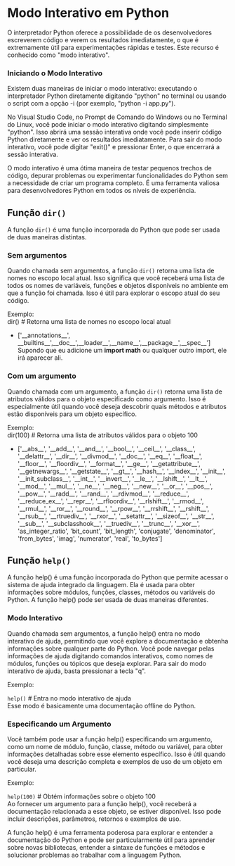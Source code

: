 # Modo Interativo em Python
O interpretador Python oferece a possibilidade de os desenvolvedores escreverem código e verem os resultados imediatamente, o que é extremamente útil para experimentações rápidas e testes. Este recurso é conhecido como "modo interativo".

### Iniciando o Modo Interativo
Existem duas maneiras de iniciar o modo interativo: executando o interpretador Python diretamente digitando "python" no terminal ou usando o script com a opção -i (por exemplo, "python -i app.py").

No Visual Studio Code, no Prompt de Comando do Windows ou no Terminal do Linux, você pode iniciar o modo interativo digitando simplesmente "python". Isso abrirá uma sessão interativa onde você pode inserir código Python diretamente e ver os resultados imediatamente. Para sair do modo interativo, você pode digitar "exit()" e pressionar Enter, o que encerrará a sessão interativa.

O modo interativo é uma ótima maneira de testar pequenos trechos de código, depurar problemas ou experimentar funcionalidades do Python sem a necessidade de criar um programa completo. É uma ferramenta valiosa para desenvolvedores Python em todos os níveis de experiência.

## Função `dir()`

A função `dir()` é uma função incorporada do Python que pode ser usada de duas maneiras distintas.

### Sem argumentos

Quando chamada sem argumentos, a função `dir()` retorna uma lista de nomes no escopo local atual. Isso significa que você receberá uma lista de todos os nomes de variáveis, funções e objetos disponíveis no ambiente em que a função foi chamada. Isso é útil para explorar o escopo atual do seu código.

Exemplo:  
dir() # Retorna uma lista de nomes no escopo local atual
- ['\_\_annotations\_\_', \_\_builtins\_\_',\_\_doc\_\_',\_\_loader\_\_',\_\_name\_\_',\_\_package\_\_',\_\_spec\_\_']  
Supondo que eu adicione um **import math** ou qualquer outro import, ele irá aparecer ali.


### Com um argumento

Quando chamada com um argumento, a função `dir()` retorna uma lista de atributos válidos para o objeto especificado como argumento. Isso é especialmente útil quando você deseja descobrir quais métodos e atributos estão disponíveis para um objeto específico.

Exemplo:  
dir(100) # Retorna uma lista de atributos válidos para o objeto 100

- ['\_\_abs\_\_', '\_\_add\_\_', '\_\_and\_\_', '\_\_bool\_\_', '\_\_ceil\_\_', '\_\_class\_\_', '\_\_delattr\_\_', '\_\_dir\_\_', '\_\_divmod\_\_', '\_\_doc\_\_', '\_\_eq\_\_', '\_\_float\_\_', '\_\_floor\_\_', '\_\_floordiv\_\_', 
'\_\_format\_\_', '\_\_ge\_\_', '\_\_getattribute\_\_', '\_\_getnewargs\_\_', '\_\_getstate\_\_', '\_\_gt\_\_', '\_\_hash\__\', '\_\_index\_\_', '\_\_init\_\_', '\_\_init_subclass\_\_', '\_\_int\_\_', '\_\_invert\_\_', '\_\_le\_\_', '\_\_lshift\_\_', '\_\_lt\_\_', '\_\_mod\_\_', '\_\_mul\_\_', '\_\_ne\_\_', '\_\_neg\_\_', '\_\_new\_\_', '\_\_or\_\_', '\_\_pos\_\_', '\_\_pow\_\_', '\_\_radd\_\_', '\_\_rand\_\_', '\_\_rdivmod\_\_', '\_\_reduce\_\_', '\_\_reduce_ex\_\_', '\_\_repr\_\_', '\_\_rfloordiv\_\_', '\_\_rlshift\_\_', '\_\_rmod\_\_', '\_\_rmul\_\_', '\_\_ror\_\_', '\_\_round\_\_', '\_\_rpow\_\_', '\_\_rrshift\_\_', '\_\_rshift\_\_', '\_\_rsub\_\_', '\_\_rtruediv\_\_', 
'\_\_rxor\_\_', '\_\_setattr\_\_', '\_\_sizeof\_\_', '\_\_str\_\_', '\_\_sub\_\_', '\_\_subclasshook\_\_', '\_\_truediv\_\_', '\_\_trunc\_\_', '\_\_xor\_\_', 'as_integer_ratio', 'bit_count', 'bit_length', 'conjugate', 'denominator', 'from_bytes', 'imag', 'numerator', 'real', 'to_bytes'] 

## Função `help()`

A função help() é uma função incorporada do Python que permite acessar o sistema de ajuda integrado da linguagem. Ela é usada para obter informações sobre módulos, funções, classes, métodos ou variáveis do Python. A função help() pode ser usada de duas maneiras diferentes.

### Modo Interativo

Quando chamada sem argumentos, a função help() entra no modo interativo de ajuda, permitindo que você explore a documentação e obtenha informações sobre qualquer parte do Python. Você pode navegar pelas informações de ajuda digitando comandos interativos, como nomes de módulos, funções ou tópicos que deseja explorar. Para sair do modo interativo de ajuda, basta pressionar a tecla "q".

Exemplo:

`help()`  # Entra no modo interativo de ajuda  
Esse modo é basicamente uma documentação offline do Python.

### Especificando um Argumento

Você também pode usar a função help() especificando um argumento, como um nome de módulo, função, classe, método ou variável, para obter informações detalhadas sobre esse elemento específico. Isso é útil quando você deseja uma descrição completa e exemplos de uso de um objeto em particular.

Exemplo:

`help(100)` # Obtém informações sobre o objeto 100  
Ao fornecer um argumento para a função help(), você receberá a documentação relacionada a esse objeto, se estiver disponível. Isso pode incluir descrições, parâmetros, retornos e exemplos de uso.

A função help() é uma ferramenta poderosa para explorar e entender a documentação do Python e pode ser particularmente útil para aprender sobre novas bibliotecas, entender a sintaxe de funções e métodos e solucionar problemas ao trabalhar com a linguagem Python.
